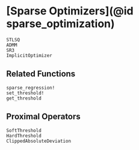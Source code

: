 # [Sparse Optimizers](@id sparse_optimization)

```@docs
STLSQ
ADMM
SR3
ImplicitOptimizer
```

## Related Functions

```@docs
sparse_regression!
set_threshold!
get_threshold
```

## Proximal Operators

```@docs
SoftThreshold
HardThreshold
ClippedAbsoluteDeviation
```
